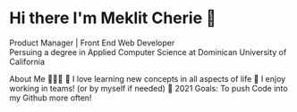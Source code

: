 # Hi there I'm Meklit Cherie 👋
Product Manager | Front End Web Developer <br/> Persuing a degree in Applied Computer Science at Dominican University of California

About Me 🙋🏻‍♂️
🔭 I love learning new concepts in all aspects of life 
👯 I enjoy working in teams! (or by myself if needed)
🥅 2021 Goals: To push Code into my Github more often!


